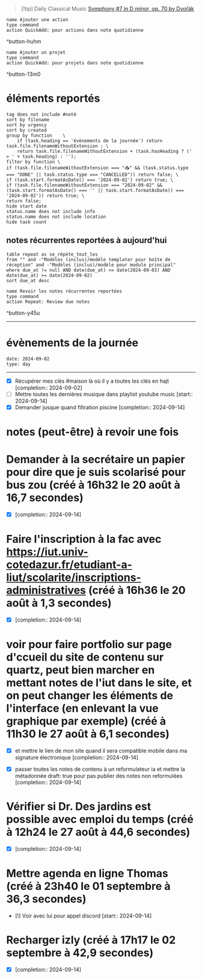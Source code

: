 



> [!tip] Daily Classical Music
> [Symphony #7 in D minor, op. 70 by Dvořák](https://www.youtube.com/watch?v=V3CCe_UUHtw)

```button
name Ajouter une action
type command
action QuickAdd: pour actions dans note quotidienne
```
^button-huhm
```button
name Ajouter un projet
type command
action QuickAdd: pour projets dans note quotidienne
```
^button-13m0
# éléments reportés
```tasks
tag does not include #noté 
sort by filename 
sort by urgency 
sort by created 
group by function    \
	if (task.heading == 'évènements de la journée') return task.file.filenameWithoutExtension ; \
    return task.file.filenameWithoutExtension + (task.hasHeading ? (' > ' + task.heading) : '');
filter by function \
if (task.file.filenameWithoutExtension === "📥" && (task.status.type === "DONE" || task.status.type === "CANCELLED")) return false; \
if (task.start.formatAsDate() === '2024-09-02') return true; \
if (task.file.filenameWithoutExtension === "2024-09-02" && (task.start.formatAsDate() === '' || task.start.formatAsDate() === '2024-09-02')) return true; \
return false;
hide start date
status.name does not include info
status.name does not include location
hide task count
```

## notes récurrentes reportées à aujourd'hui
```dataview
table repeat as se_répète_tout_les
from "" and -"Modèles (inclus)/modèle templater pour boîte de réception" and -"Modèles (inclus)/modèle pour module principal"
where due_at != null AND date(due_at) <= date(2024-09-03) AND date(due_at) >= date(2024-09-02)
sort due_at desc
```

```button
name Revoir les notes récurrentes reportées
type command
action Repeat: Review due notes
```
^button-y45u
___
# évènements de la journée
```gEvent
date: 2024-09-02
type: day
```
___
- [X] Récupérer mes clés #maison là où il y a toutes les clés en hajt  [completion:: 2024-09-02]
- [ ] Mettre toutes les dernières musique dans playlist youtube music  [start:: 2024-09-14]
- [X] Demander jusque quand filtration piscine  [completion:: 2024-09-14]

# notes (peut-être) à revoir une fois

# Demander à la secrétaire un papier pour dire que je suis scolarisé pour bus zou (créé à 16h32 le 20 août à 16,7 secondes) 
- [X]   [completion:: 2024-09-14]


#  Faire l'inscription à la fac avec https://iut.univ-cotedazur.fr/etudiant-a-liut/scolarite/inscriptions-administratives (créé à 16h36 le 20 août à 1,3 secondes) 
- [X]   [completion:: 2024-09-14]


# voir pour faire portfolio sur page d'ccueil du site de contenu sur quartz, peut bien marcher en mettant notes de l'iut dans le site, et on peut changer les éléments de l'interface (en enlevant la vue graphique par exemple) (créé à 11h30 le 27 août à 6,1 secondes)
- [X] et mettre le lien de mon site quand il sera compatible mobile dans ma signature électronique  [completion:: 2024-09-14]
- [X] passer toutes les notes de contenu à un reformulateur ia et mettre la métadonnée draft: true pour pas publier des notes non reformulées  [completion:: 2024-09-14]


# Vérifier si Dr. Des jardins est possible avec emploi du temps  (créé à 12h24 le 27 août à 44,6 secondes) 
- [X]   [completion:: 2024-09-14]


# Mettre agenda en ligne Thomas  (créé à 23h40 le 01 septembre à 36,3 secondes) 
- [!] Voir avec lui pour appel discord  [start:: 2024-09-14]


# Recharger izly (créé à 17h17 le 02 septembre à 42,9 secondes) 
- [X]   [completion:: 2024-09-14]
